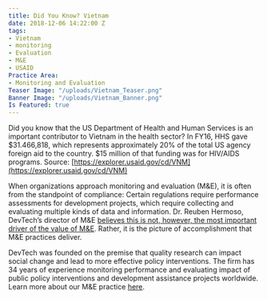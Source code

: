 ```yaml
---
title: Did You Know? Vietnam
date: 2018-12-06 14:22:00 Z
tags:
- Vietnam
- monitoring
- Evaluation
- M&E
- USAID
Practice Area:
- Monitoring and Evaluation
Teaser Image: "/uploads/Vietnam_Teaser.png"
Banner Image: "/uploads/Vietnam_Banner.png"
Is Featured: true
---
```


Did you know that the US Department of Health and Human Services is an important contributor to Vietnam in the health sector?  In FY16, HHS gave $31.466,818, which represents approximately 20% of the total US agency foreign aid to the country.  $15 million of that funding was for HIV/AIDS programs. Source: [https://explorer.usaid.gov/cd/VNM](https://explorer.usaid.gov/cd/VNM)

When organizations approach monitoring and evaluation (M&E), it is often from the standpoint of compliance: Certain regulations require performance assessments for development projects, which require collecting and evaluating multiple kinds of data and information.  Dr. Reuben Hermoso, DevTech’s director of M&E [believes this is not, however, the most important driver of the value of M&E](https://devtechsys.com/insights/2018/10/16/monitoring-and-evaluation-enhances-commitment-to-the-cause/).  Rather, it is the picture of accomplishment that M&E practices deliver. 

DevTech was founded on the premise that quality research can impact social change and lead to more effective policy interventions. The firm has 34 years of experience monitoring performance and evaluating impact of public policy interventions and development assistance projects worldwide. Learn more about our M&E practice [here](https://devtechsys.com/our-practices/monitoring-and-evaluation).
